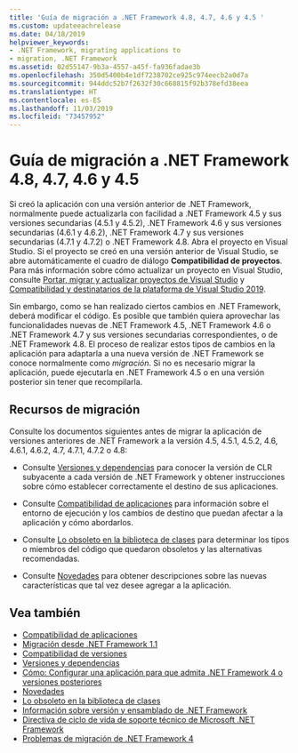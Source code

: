 ```yaml
---
title: 'Guía de migración a .NET Framework 4.8, 4.7, 4.6 y 4.5 '
ms.custom: updateeachrelease
ms.date: 04/18/2019
helpviewer_keywords:
- .NET Framework, migrating applications to
- migration, .NET Framework
ms.assetid: 02d55147-9b3a-4557-a45f-fa936fadae3b
ms.openlocfilehash: 350d5400b4e1df7238702ce925c974eecb2a0d7a
ms.sourcegitcommit: 944ddc52b7f2632f30c668815f92b378efd38eea
ms.translationtype: HT
ms.contentlocale: es-ES
ms.lasthandoff: 11/03/2019
ms.locfileid: "73457952"
---
```

# <a name="migration-guide-to-the-net-framework-48-47-46-and-45"></a>Guía de migración a .NET Framework 4.8, 4.7, 4.6 y 4.5

Si creó la aplicación con una versión anterior de .NET Framework, normalmente puede actualizarla con facilidad a .NET Framework 4.5 y sus versiones secundarias (4.5.1 y 4.5.2), .NET Framework 4.6 y sus versiones secundarias (4.6.1 y 4.6.2), .NET Framework 4.7 y sus versiones secundarias (4.7.1 y 4.7.2) o .NET Framework 4.8. Abra el proyecto en Visual Studio. Si el proyecto se creó en una versión anterior de Visual Studio, se abre automáticamente el cuadro de diálogo **Compatibilidad de proyectos**. Para más información sobre cómo actualizar un proyecto en Visual Studio, consulte [Portar, migrar y actualizar proyectos de Visual Studio](/visualstudio/porting/port-migrate-and-upgrade-visual-studio-projects) y [Compatibilidad y destinatarios de la plataforma de Visual Studio 2019](/visualstudio/releases/2019/compatibility).

 Sin embargo, como se han realizado ciertos cambios en .NET Framework, deberá modificar el código. Es posible que también quiera aprovechar las funcionalidades nuevas de .NET Framework 4.5, .NET Framework 4.6 o .NET Framework 4.7 y sus versiones secundarias correspondientes, o de .NET Framework 4.8. El proceso de realizar estos tipos de cambios en la aplicación para adaptarla a una nueva versión de .NET Framework se conoce normalmente como *migración*. Si no es necesario migrar la aplicación, puede ejecutarla en .NET Framework 4.5 o en una versión posterior sin tener que recompilarla.

## <a name="migration-resources"></a>Recursos de migración

Consulte los documentos siguientes antes de migrar la aplicación de versiones anteriores de .NET Framework a la versión 4.5, 4.5.1, 4.5.2, 4.6, 4.6.1, 4.6.2, 4.7, 4.7.1, 4.7.2 o 4.8:

- Consulte [Versiones y dependencias](versions-and-dependencies.md) para conocer la versión de CLR subyacente a cada versión de .NET Framework y obtener instrucciones sobre cómo establecer correctamente el destino de sus aplicaciones.

- Consulte [Compatibilidad de aplicaciones](application-compatibility.md) para información sobre el entorno de ejecución y los cambios de destino que puedan afectar a la aplicación y cómo abordarlos.

- Consulte [Lo obsoleto en la biblioteca de clases](../whats-new/whats-obsolete.md) para determinar los tipos o miembros del código que quedaron obsoletos y las alternativas recomendadas.

- Consulte [Novedades](../whats-new/index.md) para obtener descripciones sobre las nuevas características que tal vez desee agregar a la aplicación.

## <a name="see-also"></a>Vea también

- [Compatibilidad de aplicaciones](application-compatibility.md)
- [Migración desde .NET Framework 1.1](migrating-from-the-net-framework-1-1.md)
- [Compatibilidad de versiones](version-compatibility.md)
- [Versiones y dependencias](versions-and-dependencies.md)
- [Cómo: Configurar una aplicación para que admita .NET Framework 4 o versiones posteriores](how-to-configure-an-app-to-support-net-framework-4-or-4-5.md)
- [Novedades](../whats-new/index.md)
- [Lo obsoleto en la biblioteca de clases](../whats-new/whats-obsolete.md)
- [Información sobre versión y ensamblado de .NET Framework](https://go.microsoft.com/fwlink/?LinkId=201701)
- [Directiva de ciclo de vida de soporte técnico de Microsoft .NET Framework](https://go.microsoft.com/fwlink/?LinkId=196607)
- [Problemas de migración de .NET Framework 4](net-framework-4-migration-issues.md)
